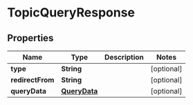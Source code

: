 
# TopicQueryResponse

## Properties
Name | Type | Description | Notes
------------ | ------------- | ------------- | -------------
**type** | **String** |  |  [optional]
**redirectFrom** | **String** |  |  [optional]
**queryData** | [**QueryData**](QueryData.md) |  |  [optional]




